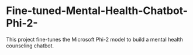 # Fine-tuned-Mental-Health-Chatbot-Phi-2-
This project fine-tunes the Microsoft Phi-2 model to build a mental health counseling chatbot.
